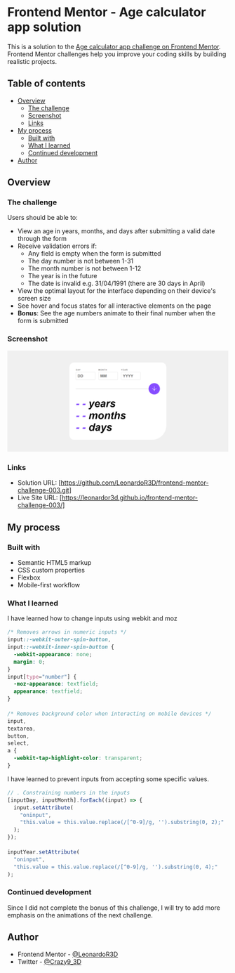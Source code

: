 # Frontend Mentor - Age calculator app solution

This is a solution to the [Age calculator app challenge on Frontend Mentor](https://www.frontendmentor.io/challenges/age-calculator-app-dF9DFFpj-Q). Frontend Mentor challenges help you improve your coding skills by building realistic projects.

## Table of contents

- [Overview](#overview)
  - [The challenge](#the-challenge)
  - [Screenshot](#screenshot)
  - [Links](#links)
- [My process](#my-process)
  - [Built with](#built-with)
  - [What I learned](#what-i-learned)
  - [Continued development](#continued-development)
- [Author](#author)

## Overview

### The challenge

Users should be able to:

- View an age in years, months, and days after submitting a valid date through the form
- Receive validation errors if:
  - Any field is empty when the form is submitted
  - The day number is not between 1-31
  - The month number is not between 1-12
  - The year is in the future
  - The date is invalid e.g. 31/04/1991 (there are 30 days in April)
- View the optimal layout for the interface depending on their device's screen size
- See hover and focus states for all interactive elements on the page
- **Bonus**: See the age numbers animate to their final number when the form is submitted

### Screenshot

![](./screenshot.png)

### Links

- Solution URL: [https://github.com/LeonardoR3D/frontend-mentor-challenge-003.git]
- Live Site URL: [https://leonardor3d.github.io/frontend-mentor-challenge-003/]

## My process

### Built with

- Semantic HTML5 markup
- CSS custom properties
- Flexbox
- Mobile-first workflow

### What I learned

I have learned how to change inputs using webkit and moz

```css
/* Removes arrows in numeric inputs */
input::-webkit-outer-spin-button,
input::-webkit-inner-spin-button {
  -webkit-appearance: none;
  margin: 0;
}
input[type="number"] {
  -moz-appearance: textfield;
  appearance: textfield;
}

/* Removes background color when interacting on mobile devices */
input,
textarea,
button,
select,
a {
  -webkit-tap-highlight-color: transparent;
}
```

I have learned to prevent inputs from accepting some specific values.

```js
// . Constraining numbers in the inputs
[inputDay, inputMonth].forEach((input) => {
  input.setAttribute(
    "oninput",
    "this.value = this.value.replace(/[^0-9]/g, '').substring(0, 2);"
  );
});

inputYear.setAttribute(
  "oninput",
  "this.value = this.value.replace(/[^0-9]/g, '').substring(0, 4);"
);
```

### Continued development

Since I did not complete the bonus of this challenge, I will try to add more emphasis on the animations of the next challenge.

## Author

- Frontend Mentor - [@LeonardoR3D](https://www.frontendmentor.io/profile/LeonardoR3D)
- Twitter - [@Crazy9_3D](https://twitter.com/Crazy9_3D)
